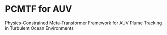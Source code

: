 # PCMTF for AUV
Physics-Constrained Meta-Transformer Framework for AUV Plume Tracking in Turbulent Ocean Environments
